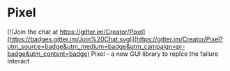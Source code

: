 # Pixel

[![Join the chat at https://gitter.im/Creator/Pixel](https://badges.gitter.im/Join%20Chat.svg)](https://gitter.im/Creator/Pixel?utm_source=badge&utm_medium=badge&utm_campaign=pr-badge&utm_content=badge)
Pixel - a new GUI library to replce the failure Interact

